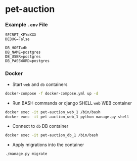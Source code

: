# pet-auction


### Example `.env` File

```dotenv
SECRET_KEY=XXX
DEBUG=False

DB_HOST=db
DB_NAME=postgres
DB_USER=postgres
DB_PASSWORD=postgres
```

### Docker 

- Start `web` and `db` containers
```bash
docker-compose -f docker-compose.yml up -d
```

- Run BASH commands or django SHELL `web` WEB container
```bash
docker exec -it pet-auction_web_1 /bin/bash
docker exec -it pet-auction_web_1 python manage.py shell
```

- Connect to `db` DB container
```bash
docker exec -it pet-auction_db_1 /bin/bash
```

- Apply migrations into the container
```bash
./manage.py migrate
```


